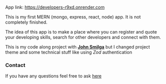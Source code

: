 App link:
https://developers-r9xd.onrender.com

This is my first MERN (mongo, express, react, node) app.
It is not completely finished.

The idea of this app is to make a place where you can register and quote your developing skills, search for other developers and connect with them.

This is my code along project with [**John Smilga**](https://github.com/john-smilga) but I changed project theme and some technical stuff like using *Zod* authentication

### Contact

If you have any questions feel free to ask [here](https://www.weblifesupport.com/)
